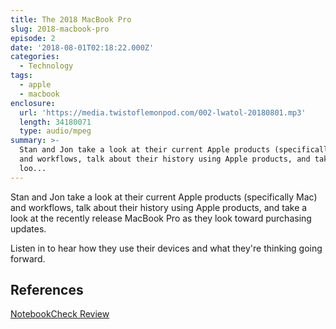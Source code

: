 ```yaml
---
title: The 2018 MacBook Pro
slug: 2018-macbook-pro
episode: 2
date: '2018-08-01T02:18:22.000Z'
categories:
  - Technology
tags:
  - apple
  - macbook
enclosure:
  url: 'https://media.twistoflemonpod.com/002-lwatol-20180801.mp3'
  length: 34180071
  type: audio/mpeg
summary: >-
  Stan and Jon take a look at their current Apple products (specifically Mac)
  and workflows, talk about their history using Apple products, and take a
  loo...
---
```


Stan and Jon take a look at their current Apple products (specifically Mac) and workflows, talk about their history using Apple products, and take a look at the recently release MacBook Pro as they look toward purchasing updates.

Listen in to hear how they use their devices and what they're thinking going forward.

## References

[NotebookCheck Review](https://www.notebookcheck.net/Apple-MacBook-Pro-13-2018-Touch-Bar-i5-Laptop-Review.316648.0.html)
